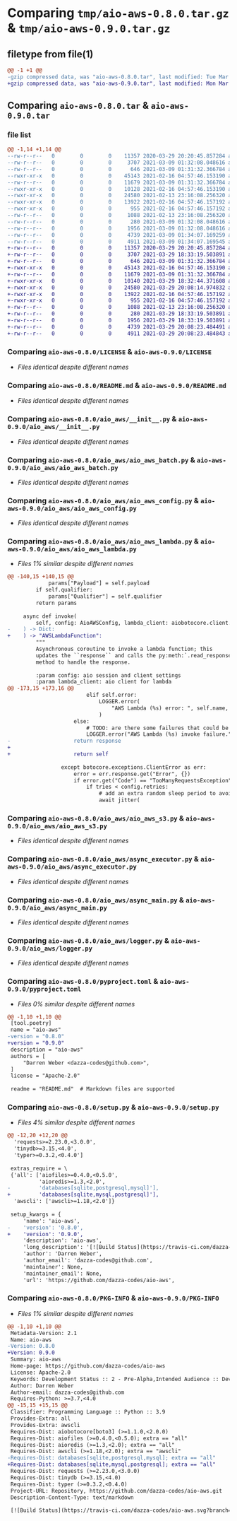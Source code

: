 # Comparing `tmp/aio-aws-0.8.0.tar.gz` & `tmp/aio-aws-0.9.0.tar.gz`

## filetype from file(1)

```diff
@@ -1 +1 @@
-gzip compressed data, was "aio-aws-0.8.0.tar", last modified: Tue Mar  9 01:34:07 2021, max compression
+gzip compressed data, was "aio-aws-0.9.0.tar", last modified: Mon Mar 29 20:08:23 2021, max compression
```

## Comparing `aio-aws-0.8.0.tar` & `aio-aws-0.9.0.tar`

### file list

```diff
@@ -1,14 +1,14 @@
--rw-r--r--   0        0        0    11357 2020-03-29 20:20:45.857284 aio-aws-0.8.0/LICENSE
--rw-r--r--   0        0        0     3707 2021-03-09 01:32:08.048616 aio-aws-0.8.0/README.md
--rw-r--r--   0        0        0      646 2021-03-09 01:31:32.366784 aio-aws-0.8.0/aio_aws/__init__.py
--rwxr-xr-x   0        0        0    45143 2021-02-16 04:57:46.153190 aio-aws-0.8.0/aio_aws/aio_aws_batch.py
--rw-r--r--   0        0        0    11679 2021-03-09 01:31:32.366784 aio-aws-0.8.0/aio_aws/aio_aws_config.py
--rwxr-xr-x   0        0        0    10128 2021-02-16 04:57:46.153190 aio-aws-0.8.0/aio_aws/aio_aws_lambda.py
--rwxr-xr-x   0        0        0    24580 2021-02-13 23:16:08.256320 aio-aws-0.8.0/aio_aws/aio_aws_s3.py
--rwxr-xr-x   0        0        0    13922 2021-02-16 04:57:46.157192 aio-aws-0.8.0/aio_aws/async_executor.py
--rwxr-xr-x   0        0        0      955 2021-02-16 04:57:46.157192 aio-aws-0.8.0/aio_aws/async_main.py
--rw-r--r--   0        0        0     1088 2021-02-13 23:16:08.256320 aio-aws-0.8.0/aio_aws/logger.py
--rw-r--r--   0        0        0      280 2021-03-09 01:32:08.048616 aio-aws-0.8.0/aio_aws/version.py
--rw-r--r--   0        0        0     1956 2021-03-09 01:32:08.048616 aio-aws-0.8.0/pyproject.toml
--rw-r--r--   0        0        0     4739 2021-03-09 01:34:07.169259 aio-aws-0.8.0/setup.py
--rw-r--r--   0        0        0     4911 2021-03-09 01:34:07.169545 aio-aws-0.8.0/PKG-INFO
+-rw-r--r--   0        0        0    11357 2020-03-29 20:20:45.857284 aio-aws-0.9.0/LICENSE
+-rw-r--r--   0        0        0     3707 2021-03-29 18:33:19.503891 aio-aws-0.9.0/README.md
+-rw-r--r--   0        0        0      646 2021-03-09 01:31:32.366784 aio-aws-0.9.0/aio_aws/__init__.py
+-rwxr-xr-x   0        0        0    45143 2021-02-16 04:57:46.153190 aio-aws-0.9.0/aio_aws/aio_aws_batch.py
+-rw-r--r--   0        0        0    11679 2021-03-09 01:31:32.366784 aio-aws-0.9.0/aio_aws/aio_aws_config.py
+-rwxr-xr-x   0        0        0    10140 2021-03-29 18:32:44.371608 aio-aws-0.9.0/aio_aws/aio_aws_lambda.py
+-rwxr-xr-x   0        0        0    24580 2021-03-29 20:08:14.974832 aio-aws-0.9.0/aio_aws/aio_aws_s3.py
+-rwxr-xr-x   0        0        0    13922 2021-02-16 04:57:46.157192 aio-aws-0.9.0/aio_aws/async_executor.py
+-rwxr-xr-x   0        0        0      955 2021-02-16 04:57:46.157192 aio-aws-0.9.0/aio_aws/async_main.py
+-rw-r--r--   0        0        0     1088 2021-02-13 23:16:08.256320 aio-aws-0.9.0/aio_aws/logger.py
+-rw-r--r--   0        0        0      280 2021-03-29 18:33:19.503891 aio-aws-0.9.0/aio_aws/version.py
+-rw-r--r--   0        0        0     1956 2021-03-29 18:33:19.503891 aio-aws-0.9.0/pyproject.toml
+-rw-r--r--   0        0        0     4739 2021-03-29 20:08:23.484491 aio-aws-0.9.0/setup.py
+-rw-r--r--   0        0        0     4911 2021-03-29 20:08:23.484843 aio-aws-0.9.0/PKG-INFO
```

### Comparing `aio-aws-0.8.0/LICENSE` & `aio-aws-0.9.0/LICENSE`

 * *Files identical despite different names*

### Comparing `aio-aws-0.8.0/README.md` & `aio-aws-0.9.0/README.md`

 * *Files identical despite different names*

### Comparing `aio-aws-0.8.0/aio_aws/__init__.py` & `aio-aws-0.9.0/aio_aws/__init__.py`

 * *Files identical despite different names*

### Comparing `aio-aws-0.8.0/aio_aws/aio_aws_batch.py` & `aio-aws-0.9.0/aio_aws/aio_aws_batch.py`

 * *Files identical despite different names*

### Comparing `aio-aws-0.8.0/aio_aws/aio_aws_config.py` & `aio-aws-0.9.0/aio_aws/aio_aws_config.py`

 * *Files identical despite different names*

### Comparing `aio-aws-0.8.0/aio_aws/aio_aws_lambda.py` & `aio-aws-0.9.0/aio_aws/aio_aws_lambda.py`

 * *Files 1% similar despite different names*

```diff
@@ -140,15 +140,15 @@
             params["Payload"] = self.payload
         if self.qualifier:
             params["Qualifier"] = self.qualifier
         return params
 
     async def invoke(
         self, config: AioAWSConfig, lambda_client: aiobotocore.client.AioBaseClient
-    ) -> Dict:
+    ) -> "AWSLambdaFunction":
         """
         Asynchronous coroutine to invoke a lambda function; this
         updates the ``response`` and calls the py:meth:`.read_response`
         method to handle the response.
 
         :param config: aio session and client settings
         :param lambda_client: aio client for lambda
@@ -173,15 +173,16 @@
                         elif self.error:
                             LOGGER.error(
                                 "AWS Lambda (%s) error: ", self.name, self.error
                             )
                     else:
                         # TODO: are there some failures that could be recovered here?
                         LOGGER.error("AWS Lambda (%s) invoke failure.", self.name)
-                    return response
+
+                    return self
 
                 except botocore.exceptions.ClientError as err:
                     error = err.response.get("Error", {})
                     if error.get("Code") == "TooManyRequestsException":
                         if tries < config.retries:
                             # add an extra random sleep period to avoid API throttle
                             await jitter(
```

### Comparing `aio-aws-0.8.0/aio_aws/aio_aws_s3.py` & `aio-aws-0.9.0/aio_aws/aio_aws_s3.py`

 * *Files identical despite different names*

### Comparing `aio-aws-0.8.0/aio_aws/async_executor.py` & `aio-aws-0.9.0/aio_aws/async_executor.py`

 * *Files identical despite different names*

### Comparing `aio-aws-0.8.0/aio_aws/async_main.py` & `aio-aws-0.9.0/aio_aws/async_main.py`

 * *Files identical despite different names*

### Comparing `aio-aws-0.8.0/aio_aws/logger.py` & `aio-aws-0.9.0/aio_aws/logger.py`

 * *Files identical despite different names*

### Comparing `aio-aws-0.8.0/pyproject.toml` & `aio-aws-0.9.0/pyproject.toml`

 * *Files 0% similar despite different names*

```diff
@@ -1,10 +1,10 @@
 [tool.poetry]
 name = "aio-aws"
-version = "0.8.0"
+version = "0.9.0"
 description = "aio-aws"
 authors = [
     "Darren Weber <dazza-codes@github.com>",
 ]
 license = "Apache-2.0"
 
 readme = "README.md"  # Markdown files are supported
```

### Comparing `aio-aws-0.8.0/setup.py` & `aio-aws-0.9.0/setup.py`

 * *Files 4% similar despite different names*

```diff
@@ -12,20 +12,20 @@
  'requests>=2.23.0,<3.0.0',
  'tinydb>=3.15,<4.0',
  'typer>=0.3.2,<0.4.0']
 
 extras_require = \
 {'all': ['aiofiles>=0.4.0,<0.5.0',
          'aioredis>=1.3,<2.0',
-         'databases[sqlite,postgresql,mysql]'],
+         'databases[sqlite,mysql,postgresql]'],
  'awscli': ['awscli>=1.18,<2.0']}
 
 setup_kwargs = {
     'name': 'aio-aws',
-    'version': '0.8.0',
+    'version': '0.9.0',
     'description': 'aio-aws',
     'long_description': '[![Build Status](https://travis-ci.com/dazza-codes/aio-aws.svg?branch=master)](https://travis-ci.com/dazza-codes/aio-aws)\n\n# aio-aws\n\nAsynchronous functions and tools for AWS services.  There is a\nlimited focus on s3 and AWS Batch and Lambda.  Additional services could be\nadded, but this project is likely to retain a limited focus.\nFor general client solutions, see\n[aioboto3](https://github.com/terrycain/aioboto3) and\n[aiobotocore](https://github.com/aio-libs/aiobotocore), which wrap\n[botocore](https://botocore.amazonaws.com/v1/documentation/api/latest/index.html)\n\nThe API documentation is published as github pages at:\n- http://dazza-codes.github.io/aio-aws\n\n# Getting Started\n\nTo use the source code, it can be cloned directly. To\ncontribute to the project, first fork it and clone the forked repository.\n\nThe following setup assumes that\n[miniconda3](https://docs.conda.io/en/latest/miniconda.html) and\n[poetry](https://python-poetry.org/docs/) are installed already\n(and `make` 4.x).\n\n- https://docs.conda.io/en/latest/miniconda.html\n    - recommended for creating virtual environments with required versions of python\n    - see https://github.com/dazza-codes/conda_container/blob/master/conda_venv.sh\n- https://python-poetry.org/docs/\n    - recommended for managing a python project with pip dependencies for\n      both the project itself and development dependencies\n\n```shell\ngit clone https://github.com/dazza-codes/aio-aws\ncd aio-aws\nconda create -n aio-aws python=3.7\nconda activate aio-aws\nmake init  # calls poetry install\nmake test\n```\n\n# Install\n\nThis project has a very limited focus.  For general client solutions, see\n[aioboto3](https://github.com/terrycain/aioboto3) and\n[aiobotocore](https://github.com/aio-libs/aiobotocore), which wrap\n[botocore](https://botocore.amazonaws.com/v1/documentation/api/latest/index.html)\nto patch it with features for async coroutines using\n[aiohttp](https://aiohttp.readthedocs.io/en/latest/) and\n[asyncio](https://docs.python.org/3/library/asyncio.html).\n\nThis project is alpha-status with a 0.x.y API version that could break.\nThere is no promise to support or develop it extensively, at this time.\nFor the curious, it can be used directly from a github tag.  Note that\nany 0.x releases are likely to have breaking API changes.\n\n## pip\n\n```shell\npip install -U aio-aws[all]\npip check  # pip might not guarantee consistent packages\n```\n\n## poetry\n\npoetry will try to guarantee consistent packages or fail.\n\n```shell\n# with optional extras\npoetry add aio-aws --extras all\n```\n\n```toml\n# pyproject.toml snippet\n\n[tool.poetry.dependencies]\npython = "^3.7"\n\n# with optional extras\naio-aws = {version = "^0.1.0", extras = ["all"]}\n\n# or, to make it an optional extra\naio-aws = {version = "^0.1.0", extras = ["all"], optional = true}\n[tool.poetry.extras]\naio-aws = ["aio-aws"]\n\n```\n\n# License\n\n```text\nCopyright 2019-2020 Darren Weber\n\nLicensed under the Apache License, Version 2.0 (the "License");\nyou may not use this file except in compliance with the License.\nYou may obtain a copy of the License at\n\n   http://www.apache.org/licenses/LICENSE-2.0\n\nUnless required by applicable law or agreed to in writing, software\ndistributed under the License is distributed on an "AS IS" BASIS,\nWITHOUT WARRANTIES OR CONDITIONS OF ANY KIND, either express or implied.\nSee the License for the specific language governing permissions and\nlimitations under the License.\n```\n\n# Notices\n\nThis project is inspired by and uses various open source projects that use\nthe Apache 2 license, including but not limited to:\n- Apache Airflow: https://github.com/apache/airflow\n- aiobotocore: https://github.com/aio-libs/aiobotocore\n- botocore: https://github.com/boto/botocore\n',
     'author': 'Darren Weber',
     'author_email': 'dazza-codes@github.com',
     'maintainer': None,
     'maintainer_email': None,
     'url': 'https://github.com/dazza-codes/aio-aws',
```

### Comparing `aio-aws-0.8.0/PKG-INFO` & `aio-aws-0.9.0/PKG-INFO`

 * *Files 1% similar despite different names*

```diff
@@ -1,10 +1,10 @@
 Metadata-Version: 2.1
 Name: aio-aws
-Version: 0.8.0
+Version: 0.9.0
 Summary: aio-aws
 Home-page: https://github.com/dazza-codes/aio-aws
 License: Apache-2.0
 Keywords: Development Status :: 2 - Pre-Alpha,Intended Audience :: Developers,Operating System :: OS Independent,Programming Language :: Python :: 3,Topic :: Utilities
 Author: Darren Weber
 Author-email: dazza-codes@github.com
 Requires-Python: >=3.7,<4.0
@@ -15,15 +15,15 @@
 Classifier: Programming Language :: Python :: 3.9
 Provides-Extra: all
 Provides-Extra: awscli
 Requires-Dist: aiobotocore[boto3] (>=1.1.0,<2.0.0)
 Requires-Dist: aiofiles (>=0.4.0,<0.5.0); extra == "all"
 Requires-Dist: aioredis (>=1.3,<2.0); extra == "all"
 Requires-Dist: awscli (>=1.18,<2.0); extra == "awscli"
-Requires-Dist: databases[sqlite,postgresql,mysql]; extra == "all"
+Requires-Dist: databases[sqlite,mysql,postgresql]; extra == "all"
 Requires-Dist: requests (>=2.23.0,<3.0.0)
 Requires-Dist: tinydb (>=3.15,<4.0)
 Requires-Dist: typer (>=0.3.2,<0.4.0)
 Project-URL: Repository, https://github.com/dazza-codes/aio-aws.git
 Description-Content-Type: text/markdown
 
 [![Build Status](https://travis-ci.com/dazza-codes/aio-aws.svg?branch=master)](https://travis-ci.com/dazza-codes/aio-aws)
```

